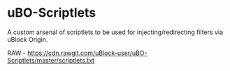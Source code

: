 # uBO-Scriptlets
A custom arsenal of scriptlets to be used for injecting/redirecting filters via uBlock Origin.

RAW - https://cdn.rawgit.com/uBlock-user/uBO-Scriptlets/master/scriptlets.txt
